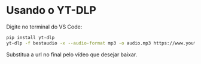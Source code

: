 # Usando o YT-DLP

Digite no terminal do VS Code:

```bash
pip install yt-dlp
yt-dlp -f bestaudio -x --audio-format mp3 -o audio.mp3 https://www.youtube.com/watch?v=SZzWm4ckpos
```

Substitua a url no final pelo vídeo que desejar baixar.